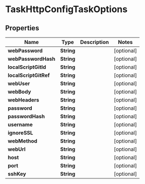 

# TaskHttpConfigTaskOptions

## Properties

Name | Type | Description | Notes
------------ | ------------- | ------------- | -------------
**webPassword** | **String** |  |  [optional]
**webPasswordHash** | **String** |  |  [optional]
**localScriptGitId** | **String** |  |  [optional]
**localScriptGitRef** | **String** |  |  [optional]
**webUser** | **String** |  |  [optional]
**webBody** | **String** |  |  [optional]
**webHeaders** | **String** |  |  [optional]
**password** | **String** |  |  [optional]
**passwordHash** | **String** |  |  [optional]
**username** | **String** |  |  [optional]
**ignoreSSL** | **String** |  |  [optional]
**webMethod** | **String** |  |  [optional]
**webUrl** | **String** |  |  [optional]
**host** | **String** |  |  [optional]
**port** | **String** |  |  [optional]
**sshKey** | **String** |  |  [optional]



